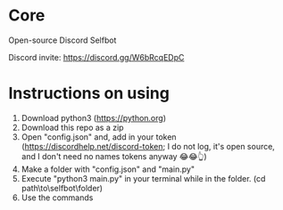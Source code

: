 # Core
Open-source Discord Selfbot

Discord invite:
https://discord.gg/W6bRcqEDpC

# Instructions on using
1. Download python3 (https://python.org)
2. Download this repo as a zip
3. Open "config.json" and, add in your token (https://discordhelp.net/discord-token; I do not log, it's open source, and I don't need no names tokens anyway 😂😂👆)
4. Make a folder with "config.json" and "main.py"
5. Execute "python3 main.py" in your terminal while in the folder. (cd path\to\selfbot\folder)
6. Use the commands
